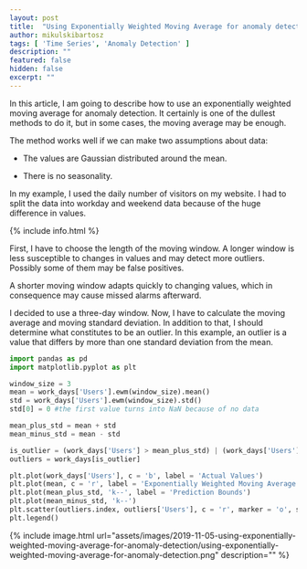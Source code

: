 ```yaml
---
layout: post
title:  "Using Exponentially Weighted Moving Average for anomaly detection"
author: mikulskibartosz
tags: [ 'Time Series', 'Anomaly Detection' ]
description: ""
featured: false
hidden: false
excerpt: ""
---
```


In this article, I am going to describe how to use an exponentially weighted moving average for anomaly detection. It certainly is one of the dullest methods to do it, but in some cases, the moving average may be enough.

The method works well if we can make two assumptions about data:

* The values are Gaussian distributed around the mean.

* There is no seasonality.

In my example, I used the daily number of visitors on my website. I had to split the data into workday and weekend data because of the huge difference in values.

{% include info.html %}

First, I have to choose the length of the moving window. A longer window is less susceptible to changes in values and may detect more outliers. Possibly some of them may be false positives.

A shorter moving window adapts quickly to changing values, which in consequence may cause missed alarms afterward.

I decided to use a three-day window. Now, I have to calculate the moving average and moving standard deviation. In addition to that, I should determine what constitutes to be an outlier. In this example, an outlier is a value that differs by more than one standard deviation from the mean.

```python
import pandas as pd
import matplotlib.pyplot as plt

window_size = 3
mean = work_days['Users'].ewm(window_size).mean()
std = work_days['Users'].ewm(window_size).std()
std[0] = 0 #the first value turns into NaN because of no data

mean_plus_std = mean + std
mean_minus_std = mean - std

is_outlier = (work_days['Users'] > mean_plus_std) | (work_days['Users'] < mean_minus_std)
outliers = work_days[is_outlier]

plt.plot(work_days['Users'], c = 'b', label = 'Actual Values')
plt.plot(mean, c = 'r', label = 'Exponentially Weighted Moving Average')
plt.plot(mean_plus_std, 'k--', label = 'Prediction Bounds')
plt.plot(mean_minus_std, 'k--')
plt.scatter(outliers.index, outliers['Users'], c = 'r', marker = 'o', s = 120, label = 'Outliers')
plt.legend()
```

{% include image.html url="assets/images/2019-11-05-using-exponentially-weighted-moving-average-for-anomaly-detection/using-exponentially-weighted-moving-average-for-anomaly-detection.png" description="" %}


